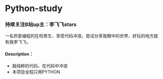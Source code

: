 # Python-study
### 持续关注B站up主：李飞飞stars
一名热爱编程的在校男生，享受代码冲浪，尝试分享我眼中的世界，好玩的地方就有我李飞飞。
#### Description：
+ 敲纯粹的代码，在代码中冲浪 
+ 本项目全程只用PYTHON


